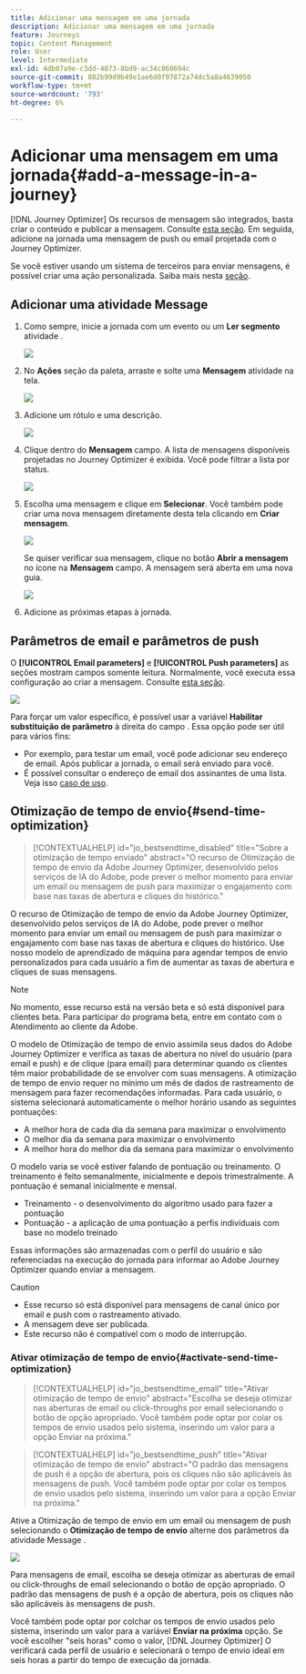 ```yaml
---
title: Adicionar uma mensagem em uma jornada
description: Adicionar uma mensagem em uma jornada
feature: Journeys
topic: Content Management
role: User
level: Intermediate
exl-id: 4db07a9e-c3dd-4873-8bd9-ac34c860694c
source-git-commit: 882b99d9b49e1ae6d0f97872a74dc5a8a4639050
workflow-type: tm+mt
source-wordcount: '793'
ht-degree: 6%

---
```


# Adicionar uma mensagem em uma jornada{#add-a-message-in-a-journey}

[!DNL Journey Optimizer] Os recursos de mensagem são integrados, basta criar o conteúdo e publicar a mensagem. Consulte [esta seção](../messages/get-started-content.md). Em seguida, adicione na jornada uma mensagem de push ou email projetada com o Journey Optimizer.

Se você estiver usando um sistema de terceiros para enviar mensagens, é possível criar uma ação personalizada. Saiba mais nesta [seção](../action/action.md).

## Adicionar uma atividade Message

1. Como sempre, inicie a jornada com um evento ou um **Ler segmento** atividade .

   ![](assets/jo-message0.png)

1. No **Ações** seção da paleta, arraste e solte uma **Mensagem** atividade na tela.

   ![](assets/jo-message1.png)

1. Adicione um rótulo e uma descrição.

   ![](assets/jo-message2.png)

1. Clique dentro do **Mensagem** campo. A lista de mensagens disponíveis projetadas no Journey Optimizer é exibida. Você pode filtrar a lista por status.

   ![](assets/jo-message3.png)

1. Escolha uma mensagem e clique em **Selecionar**. Você também pode criar uma nova mensagem diretamente desta tela clicando em **Criar mensagem**.

   ![](assets/jo-message4-ter.png)

   Se quiser verificar sua mensagem, clique no botão **Abrir a mensagem** no ícone na **Mensagem** campo. A mensagem será aberta em uma nova guia.

   ![](assets/jo-message4-bis.png)

1. Adicione as próximas etapas à jornada.

## Parâmetros de email e parâmetros de push

O **[!UICONTROL Email parameters]** e **[!UICONTROL Push parameters]** as seções mostram campos somente leitura. Normalmente, você executa essa configuração ao criar a mensagem. Consulte [esta seção](../messages/get-started-content.md).

![](assets/jo-message4.png)

Para forçar um valor específico, é possível usar a variável **Habilitar substituição de parâmetro** à direita do campo . Essa opção pode ser útil para vários fins:

* Por exemplo, para testar um email, você pode adicionar seu endereço de email. Após publicar a jornada, o email será enviado para você.
* É possível consultar o endereço de email dos assinantes de uma lista. Veja isso [caso de uso](message-to-subscribers-uc.md).

## Otimização de tempo de envio{#send-time-optimization}

>[!CONTEXTUALHELP]
>id="jo_bestsendtime_disabled"
>title="Sobre a otimização de tempo enviado"
>abstract="O recurso de Otimização de tempo de envio da Adobe Journey Optimizer, desenvolvido pelos serviços de IA do Adobe, pode prever o melhor momento para enviar um email ou mensagem de push para maximizar o engajamento com base nas taxas de abertura e cliques do histórico."

O recurso de Otimização de tempo de envio da Adobe Journey Optimizer, desenvolvido pelos serviços de IA do Adobe, pode prever o melhor momento para enviar um email ou mensagem de push para maximizar o engajamento com base nas taxas de abertura e cliques do histórico. Use nosso modelo de aprendizado de máquina para agendar tempos de envio personalizados para cada usuário a fim de aumentar as taxas de abertura e cliques de suas mensagens.

>[!NOTE]
>
>No momento, esse recurso está na versão beta e só está disponível para clientes beta. Para participar do programa beta, entre em contato com o Atendimento ao cliente da Adobe.

O modelo de Otimização de tempo de envio assimila seus dados do Adobe Journey Optimizer e verifica as taxas de abertura no nível do usuário (para email e push) e de clique (para email) para determinar quando os clientes têm maior probabilidade de se envolver com suas mensagens. A otimização de tempo de envio requer no mínimo um mês de dados de rastreamento de mensagem para fazer recomendações informadas. Para cada usuário, o sistema selecionará automaticamente o melhor horário usando as seguintes pontuações:

* A melhor hora de cada dia da semana para maximizar o envolvimento
* O melhor dia da semana para maximizar o envolvimento
* A melhor hora do melhor dia da semana para maximizar o envolvimento

O modelo varia se você estiver falando de pontuação ou treinamento. O treinamento é feito semanalmente, inicialmente e depois trimestralmente. A pontuação é semanal inicialmente e mensal.

* Treinamento - o desenvolvimento do algoritmo usado para fazer a pontuação
* Pontuação - a aplicação de uma pontuação a perfis individuais com base no modelo treinado

Essas informações são armazenadas com o perfil do usuário e são referenciadas na execução do jornada para informar ao Adobe Journey Optimizer quando enviar a mensagem.

>[!CAUTION]
>
>* Esse recurso só está disponível para mensagens de canal único por email e push com o rastreamento ativado.
>* A mensagem deve ser publicada.
>* Este recurso não é compatível com o modo de interrupção.


### Ativar otimização de tempo de envio{#activate-send-time-optimization}

>[!CONTEXTUALHELP]
>id="jo_bestsendtime_email"
>title="Ativar otimização de tempo de envio"
>abstract="Escolha se deseja otimizar nas aberturas de email ou click-throughs por email selecionando o botão de opção apropriado. Você também pode optar por colar os tempos de envio usados pelo sistema, inserindo um valor para a opção Enviar na próxima."

>[!CONTEXTUALHELP]
>id="jo_bestsendtime_push"
>title="Ativar otimização de tempo de envio"
>abstract="O padrão das mensagens de push é a opção de abertura, pois os cliques não são aplicáveis às mensagens de push. Você também pode optar por colar os tempos de envio usados pelo sistema, inserindo um valor para a opção Enviar na próxima."

Ative a Otimização de tempo de envio em um email ou mensagem de push selecionando o **Otimização de tempo de envio** alterne dos parâmetros da atividade Message .

![](assets/jo-message5.png)

Para mensagens de email, escolha se deseja otimizar as aberturas de email ou click-throughs de email selecionando o botão de opção apropriado. O padrão das mensagens de push é a opção de abertura, pois os cliques não são aplicáveis às mensagens de push.

Você também pode optar por colchar os tempos de envio usados pelo sistema, inserindo um valor para a variável **Enviar na próxima** opção. Se você escolher &quot;seis horas&quot; como o valor, [!DNL Journey Optimizer] O verificará cada perfil de usuário e selecionará o tempo de envio ideal em seis horas a partir do tempo de execução da jornada.
